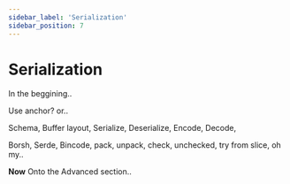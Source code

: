 ```yaml
---
sidebar_label: 'Serialization'
sidebar_position: 7
---
```


# Serialization

In the beggining..  

Use anchor?  or..  

Schema, Buffer layout, Serialize, Deserialize, Encode, Decode,

Borsh, Serde, Bincode, pack, unpack, check, unchecked, try from slice, oh my..

**Now**
Onto the Advanced section..
